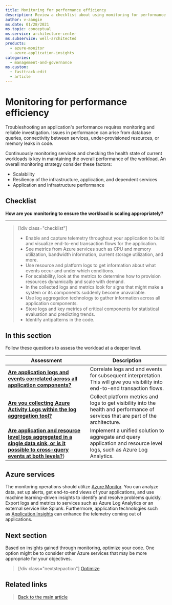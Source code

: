 ```yaml
---
title: Monitoring for performance efficiency
description: Review a checklist about using monitoring for performance efficiency. Consider scalability, app and infrastructure performance, and resiliency.
author: v-aangie
ms.date: 01/28/2021
ms.topic: conceptual
ms.service: architecture-center
ms.subservice: well-architected
products:
  - azure-monitor
  - azure-application-insights
categories:
  - management-and-governance
ms.custom:
  - fasttrack-edit
  - article
---
```


# Monitoring for performance efficiency
Troubleshooting an application's performance requires monitoring and reliable investigation. Issues in performance can arise from database queries, connectivity between services, under-provisioned resources, or memory leaks in code.

Continuously monitoring services​ and checking the health state of current workloads is key in maintaining the overall performance of the workload. An overall monitoring strategy consider these factors:
- Scalability
- Resiliency of the infrastructure, application, and dependent services
- Application and infrastructure performance

## Checklist
**How are you monitoring to ensure the workload is scaling appropriately?**
***
> [!div class="checklist"]
> - Enable and capture telemetry throughout your application to build and visualize end-to-end transaction flows for the application.
> - See metrics from Azure services such as CPU and memory utilization, bandwidth information, current storage utilization, and more.
> - Use resource and platform logs to get information about what events occur and under which conditions.
> - For scalability, look at the metrics to determine how to provision resources dynamically and scale with demand.
> - In the collected logs and metrics look for signs that might make a system or its components suddenly become unavailable.
> - Use log aggregation technology to gather information across all application components.
> - Store logs and key metrics of critical components for statistical evaluation and predicting trends.
> - Identify antipatterns in the code.


## In this section

Follow these questions to assess the workload at a deeper level.

|Assessment|Description|
|---|---|
|[**Are application logs and events correlated across all application components?**](monitor-application.md)|Correlate logs and and events for subsequent interpretation. This will give you visibility into end-to-end transaction flows.|
|[**Are you collecting Azure Activity Logs within the log aggregation tool?**](monitor-infrastructure.md)|Collect platform metrics and logs to get visibility into the health and performance of services that are part of the architecture.|
|[**Are application and resource level logs aggregated in a single data sink, or is it possible to cross-query events at both levels?**](monitor-analyze.md))|Implement a unified solution to aggregate and query application and resource level logs, such as Azure Log Analytics.|

## Azure services

The monitoring operations should utilize [Azure Monitor](https://azure.microsoft.com/services/monitor/). You can analyze data, set up alerts, get end-to-end views of your applications, and use machine learning–driven insights to identify and resolve problems quickly. Export logs and metrics to services such as Azure Log Analytics or an external service like Splunk. Furthermore, application technologies such as [Application Insights](/azure/azure-monitor/app/app-insights-overview) can enhance the telemetry coming out of applications.

## Next section

Based on insights gained through monitoring, optimize your code. One option might be to consider other Azure services that may be more appropriate for your objectives.

> [!div class="nextstepaction"]
> [Optimize](optimize.md)

## Related links
> [Back to the main article](overview.md)

